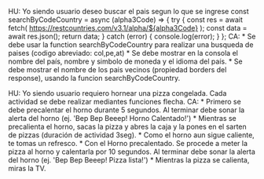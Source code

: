 HU: Yo siendo usuario deseo buscar el pais segun lo que se ingrese
const searchByCodeCountry = async (alpha3Code) => { try { const res = await fetch( https://restcountries.com/v3.1/alpha/${alpha3Code} ); const data = await res.json(); return data; } catch (error) { console.log(error); } };
CA: * Se debe usar la function searchByCodeCountry para realizar una busqueda de paises (codigo abreviado: col,pe,at)
    * Se debe mostrar en la consola el nombre del país, nombre y simbolo de moneda y el idioma del país.
    * Se debe mostrar el nombre de los pais vecinos (propiedad borders del response), usando la funcion searchByCodeCountry.

    
HU: Yo siendo usuario requiero hornear una pizza congelada. Cada actividad se debe realizar mediantes funciones flecha. CA: * Primero se debe precalentar el horno durante 5 segundos. Al terminar debe sonar la alerta del horno (ej. 'Bep Bep Beeep! Horno Calentado!') * Mientras se precalienta el horno, sacas la pizza y abres la caja y la pones en el sarten de pizzas (duración de actividad 3seg). * Como el horno aun sigue caliente, te tomas un refresco. * Con el Horno precalentado. Se procede a meter la pizza al horno y calentarla por 10 segundos. Al terminar debe sonar la alerta del horno (ej. 'Bep Bep Beeep! Pizza lista!') * Mientras la pizza se calienta, miras la TV.